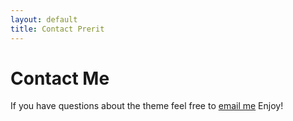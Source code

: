 ```yaml
---
layout: default
title: Contact Prerit
---
```


<div class="container" id="contact">
  <h1 class="pageTitle">Contact Me</h1>
    <p>If you have questions about the theme feel free to <a href="mailto:prerit2010@gmail.com">email me</a> Enjoy!</p>
  
  <!-- <form action="http://formspree.io/brimaidesigns@gmail.com" method="POST">
    <label for="name">Name</label>    
    <input type="text" id="name" name="name" class="full-width"><br>
    <label for="email">Email Address</label>
    <input type="email" id="email" name="_replyto" class="full-width"><br>
    <label for="message">Message</label>
    <textarea name="message" id="message" cols="30" rows="10" class="full-width"></textarea><br>
    <input type="submit" value="Send" class="button">
  </form> -->
</div>
